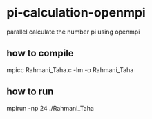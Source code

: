 # pi-calculation-openmpi
parallel calculate the number pi using openmpi 

## how to compile
 mpicc Rahmani_Taha.c -lm -o Rahmani_Taha
 
## how to run
  mpirun -np 24 ./Rahmani_Taha




